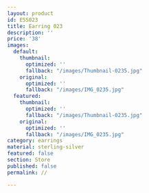 ```yaml
---
layout: product
id: ESS023
title: Earring 023
description: ''
price: '38'
images:
  default:
    thumbnail:
      optimized: ''
      fallback: "/images/Thumbnail-0235.jpg"
    original:
      optimized: ''
      fallback: "/images/IMG_0235.jpg"
  featured:
    thumbnail:
      optimized: ''
      fallback: "/images/Thumbnail-0235.jpg"
    original:
      optimized: ''
      fallback: "/images/IMG_0235.jpg"
category: earrings
material: sterling-silver
featured: false
section: Store
published: false
permalink: //

---
```

